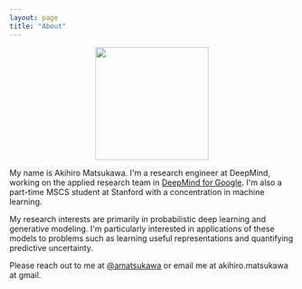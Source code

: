 ```yaml
---
layout: page
title: "About"
---
```


<center>
<img src='{{ "/assets/amatsukawa.png" | relative_url }}' width="200">
</center>

My name is Akihiro Matsukawa.
I'm a research engineer at DeepMind, working on the applied research team
in [DeepMind for Google](https://deepmind.com/applied/deepmind-google/).
I'm also a part-time MSCS student at Stanford with a concentration in
machine learning.

My research interests are primarily in probabilistic deep learning and
generative modeling. I'm particularly interested in applications of these models
to problems such as learning useful representations and
quantifying predictive uncertainty.

Please reach out to me at [@amatsukawa](https://www.twitter.com/amatsukawa)
or email me at akihiro.matsukawa at gmail.
